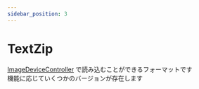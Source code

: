 ```yaml
---
sidebar_position: 3
---
```

# TextZip
[ImageDeviceController](/docs/Packages/ImageDeviceController/) で読み込むことができるフォーマットです  
機能に応じていくつかのバージョンが存在します

